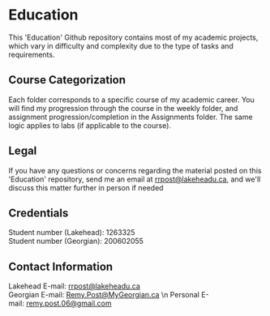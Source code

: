 # Education
This 'Education' Github repository contains most of my academic projects, which vary in difficulty and complexity due to the type of tasks and requirements.

## Course Categorization
Each folder corresponds to a specific course of my academic career. You will find my progression through the course in the weekly folder, and assignment progression/completion in the Assignments folder. The same logic applies to labs (if applicable to the course).

## Legal
If you have any questions or concerns regarding the material posted on this 'Education' repository, send me an email at rrpost@lakeheadu.ca, and we'll discuss this matter further in person if needed

## Credentials
Student number (Lakehead): 1263325    
Student number (Georgian): 200602055

## Contact Information
Lakehead E-mail: rrpost@lakeheadu.ca <br />
Georgian E-mail: Remy.Post@MyGeorgian.ca \n
Personal E-mail: remy.post.06@gmail.com 

 
